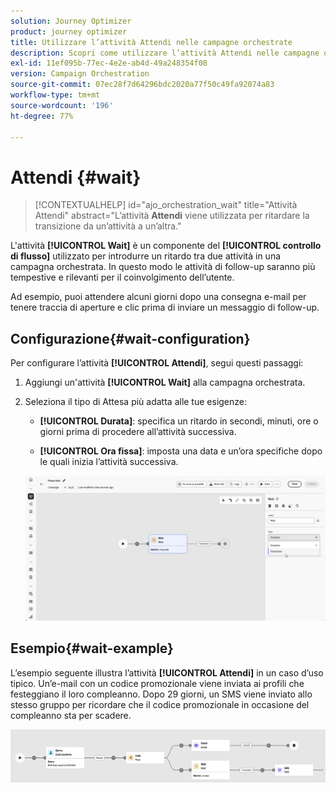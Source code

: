```yaml
---
solution: Journey Optimizer
product: journey optimizer
title: Utilizzare l’attività Attendi nelle campagne orchestrate
description: Scopri come utilizzare l’attività Attendi nelle campagne orchestrate
exl-id: 11ef095b-77ec-4e2e-ab4d-49a248354f08
version: Campaign Orchestration
source-git-commit: 07ec28f7d64296bdc2020a77f50c49fa92074a83
workflow-type: tm+mt
source-wordcount: '196'
ht-degree: 77%

---
```



# Attendi {#wait}

>[!CONTEXTUALHELP]
>id="ajo_orchestration_wait"
>title="Attività Attendi"
>abstract="L’attività **Attendi** viene utilizzata per ritardare la transizione da un’attività a un’altra."

L&#39;attività **[!UICONTROL Wait]** è un componente del **[!UICONTROL controllo di flusso]** utilizzato per introdurre un ritardo tra due attività in una campagna orchestrata. In questo modo le attività di follow-up saranno più tempestive e rilevanti per il coinvolgimento dell’utente.

Ad esempio, puoi attendere alcuni giorni dopo una consegna e-mail per tenere traccia di aperture e clic prima di inviare un messaggio di follow-up.

## Configurazione{#wait-configuration}

Per configurare l’attività **[!UICONTROL Attendi]**, segui questi passaggi:

1. Aggiungi un&#39;attività **[!UICONTROL Wait]** alla campagna orchestrata.

1. Seleziona il tipo di Attesa più adatta alle tue esigenze:

   * **[!UICONTROL Durata]**: specifica un ritardo in secondi, minuti, ore o giorni prima di procedere all’attività successiva.

   * **[!UICONTROL Ora fissa]**: imposta una data e un’ora specifiche dopo le quali inizia l’attività successiva.

   ![](../assets/wait_activity.png)

## Esempio{#wait-example}

L’esempio seguente illustra l’attività **[!UICONTROL Attendi]** in un caso d’uso tipico.  Un’e-mail con un codice promozionale viene inviata ai profili che festeggiano il loro compleanno. Dopo 29 giorni, un SMS viene inviato allo stesso gruppo per ricordare che il codice promozionale in occasione del compleanno sta per scadere.

![](../assets/wait-example.png)
